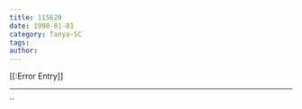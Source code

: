 ```yaml
---
title: 115620
date: 1990-01-01
category: Tanya-SC
tags: 
author: 
---
```


[[:Error Entry]]

---



``
